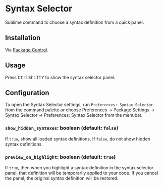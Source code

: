 # Syntax Selector

Sublime command to choose a syntax definition from a quick panel.

## Installation

Via [Package Control](https://packagecontrol.io/docs/usage).

## Usage

Press <kbd>Ctrl</kbd><kbd>Shift</kbd><kbd>Y</kbd> to show the syntax selector panel.

## Configuration

To open the Syntax Selector settings, run `Preferences: Syntax Selector` from the command palette or choose Preferences → Package Settings → Syntax Selector → Preferences: Syntax Selector from the menubar.

### `show_hidden_syntaxes`: boolean (default: `false`)

If `true`, show all loaded syntax definitions. If `false`, do not show hidden syntax definitions.

### `preview_on_highlight`: boolean (default: `true`)

If `true`, then when you highlight a syntax definition in the syntax selector panel, that definition will be temporarily applied to your code. If you cancel the panel, the original syntax definition will be restored.
